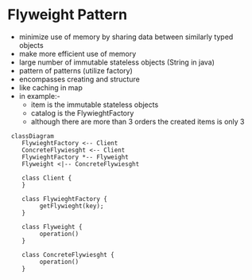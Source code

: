# Flyweight Pattern 
- minimize use of memory by sharing data between similarly typed objects 
- make more efficient use of memory 
- large number of immutable stateless objects (String in java)
- pattern of patterns (utilize factory)
- encompasses creating and structure 
- like caching in map 
- in example:-
  - item is the  immutable stateless objects
  - catalog is the FlywieghtFactory
  - although there are more than 3 orders the created items is only 3 

```mermaid
 classDiagram
    FlywieghtFactory <-- Client
    ConcreteFlywiesght <-- Client
    FlywieghtFactory *-- Flyweight
    Flyweight <|-- ConcreteFlywiesght
    
    class Client {
    }
    
    class FlywieghtFactory {
         getFlywieght(key);
    }
    
    class Flyweight {
         operation()
    }
    
    class ConcreteFlywiesght {
         operation()
    }
    
```